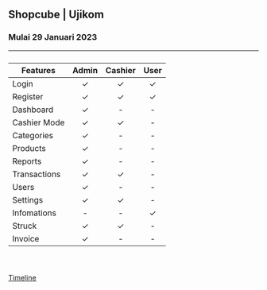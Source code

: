 ## Shopcube | Ujikom

### Mulai 29 Januari 2023

---

<style>
  table {
    margin: 24px 0;
  }

  tr :not(td:nth-child(1)) {
    text-align: center;
  }
</style>
<table>
  <thead>
    <tr>
      <th colspan="4">Features</th>
      <th>Admin</th>
      <th>Cashier</th>
      <th>User</th>
    </tr>
  </thead>
  <tbody>
    <tr>
      <td colspan="4">Login</td>
      <td> &check; </td>
      <td> &check; </td>
      <td> &check; </td>
    </tr>
    <tr>
      <td colspan="4">Register</td>
      <td> &check; </td>
      <td> &check; </td>
      <td> &check; </td>
    </tr>
    <tr>
      <td colspan="4">Dashboard</td>
      <td> &check; </td>
      <td> - </td>
      <td> - </td>
    </tr>
    <tr>
      <td colspan="4">Cashier Mode</td>
      <td> &check; </td>
      <td> &check; </td>
      <td> - </td>
    </tr>
    <tr>
      <td colspan="4">Categories</td>
      <td> &check; </td>
      <td> - </td>
      <td> - </td>
    </tr>
    <tr>
      <td colspan="4">Products</td>
      <td> &check; </td>
      <td> - </td>
      <td> - </td>
    </tr>
    <tr>
      <td colspan="4">Reports</td>
      <td> &check; </td>
      <td> - </td>
      <td> - </td>
    </tr>
    <tr>
      <td colspan="4">Transactions</td>
      <td> &check; </td>
      <td> &check; </td>
      <td> - </td>
    </tr>
    <tr>
      <td colspan="4">Users</td>
      <td> &check; </td>
      <td> - </td>
      <td> - </td>
    </tr>
    <tr>
      <td colspan="4">Settings</td>
      <td> &check; </td>
      <td> &check; </td>
      <td> - </td>
    </tr>
    <tr>
      <td colspan="4">Infomations</td>
      <td> - </td>
      <td> - </td>
      <td> &check; </td>
    </tr>
    <tr>
      <td colspan="4">Struck</td>
      <td> &check; </td>
      <td> &check; </td>
      <td> - </td>
    </tr>
    <tr>
      <td colspan="4">Invoice</td>
      <td> &check; </td>
      <td> - </td>
      <td> - </td>
    </tr>
  </tbody>
</table>

<br>

[Timeline](https://docs.google.com/spreadsheets/d/1dpeAddJRDlZfzng6-I19cshh6WBvTu56mOc81zVa1eQ/edit?usp=sharing)
